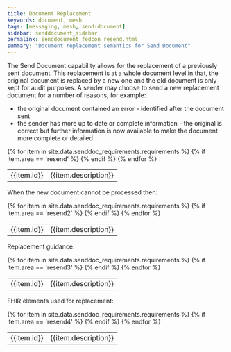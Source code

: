 ```yaml
---
title: Document Replacement
keywords: document, mesh
tags: [messaging, mesh, send-document]
sidebar: senddocument_sidebar
permalink: senddocument_fedcon_resend.html
summary: "Document replacement semantics for Send Document"
---
```


The Send Document capability allows for the replacement of a previously sent document. This replacement is at a whole document level in that, the original document is replaced by a new one and the old document is only kept for audit purposes. A sender may choose to send a new replacement document for a number of reasons, for example:

- the original document contained an error - identified after the document sent
- the sender has more up to date or complete information - the original is correct but further information is now available to make the document more complete or detailed

<table class="requirement-box">
  {% for item in site.data.senddoc_requirements.requirements %}
  {% if item.area == 'resend' %}
  <tr>
    <td id="{{item.id}}">{{item.id}}</td>
    <td>{{item.description}}</td>
  </tr>
  {% endif %}
  {% endfor %}
</table>


When the new document cannot be processed then:

<table class="requirement-box">
  {% for item in site.data.senddoc_requirements.requirements %}
  {% if item.area == 'resend2' %}
  <tr>
    <td id="{{item.id}}">{{item.id}}</td>
    <td>{{item.description}}</td>
  </tr>
  {% endif %}
  {% endfor %}
</table>

Replacement guidance:

<table class="requirement-box">
  {% for item in site.data.senddoc_requirements.requirements %}
  {% if item.area == 'resend3' %}
  <tr>
    <td id="{{item.id}}">{{item.id}}</td>
    <td>{{item.description}}</td>
  </tr>
  {% endif %}
  {% endfor %}
</table>

FHIR elements used for replacement:

<table class="requirement-box">
  {% for item in site.data.senddoc_requirements.requirements %}
  {% if item.area == 'resend4' %}
  <tr>
    <td id="{{item.id}}">{{item.id}}</td>
    <td>{{item.description}}</td>
  </tr>
  {% endif %}
  {% endfor %}
</table>




